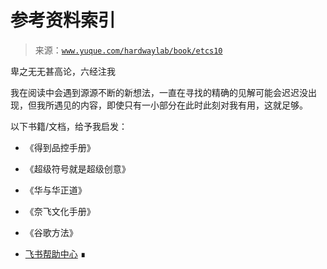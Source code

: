 # 参考资料索引

> 来源：[`www.yuque.com/hardwaylab/book/etcs10`](https://www.yuque.com/hardwaylab/book/etcs10)

<ne-quote id="u0a05adc6" data-lake-id="u0a05adc6">

卑之无无甚高论，六经注我</ne-quote> 

我在阅读中会遇到源源不断的新想法，一直在寻找的精确的见解可能会迟迟没出现，但我所遇见的内容，即使只有一小部分在此时此刻对我有用，这就足够。 

以下书籍/文档，给予我启发： 

+   《得到品控手册》 

+   《超级符号就是超级创意》 

+   《华与华正道》 

+   《奈飞文化手册》 

+   《谷歌方法》 

+   [飞书帮助中心](https://www.feishu.cn/hc/zh-CN/) ∎